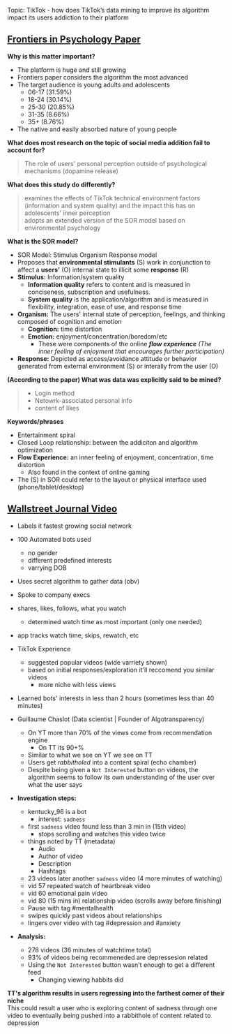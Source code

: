 Topic: TikTok - how does TikTok’s data mining to improve its algorithm impact its users addiction to their platform 

## [Frontiers in Psychology Paper](https://doi.org/10.3389/fpsyg.2022.932805)

**Why is this matter important?**
- The platform is huge and still growing
- Frontiers paper considers the algorithm the most advanced 
- The target audience is young adults and adolescents
  - 06-17 (31.59%)
  - 18-24 (30.14%)
  - 25-30 (20.85%)
  - 31-35 (8.66%)
  - 35+ (8.76%)
- The native and easily absorbed nature of young people 

**What does most research on the topic of social media addition fail to account for?**
  > The role of users' personal perception outside of psychological mechanisms (dopamine release)

**What does this study do differently?**
  > examines the effects of TikTok technical environment factors (information and system quality) and the impact this has on adolescents' inner perception  
  > adopts an extended version of the SOR model based on environmental psychology

**What is the SOR model?**
  - SOR Model: Stimulus Organism Response model
  - Proposes that **environmental stimulants** (S) work in conjunction to affect a **users'** (O) internal state to illicit some **response** (R)
  - **Stimulus:** Information/system quality  
      - **Information quality** refers to content and is measured in conciseness, subscription and usefulness. 
      - **System quality** is the application/algorithm and is measured in flexibility, integration, ease of use, and response time
  - **Organism:** The users' internal state of perception, feelings, and thinking composed of cognition and emotion 
    - **Cognition:** time distortion
    - **Emotion:** enjoyment/concentration/boredom/etc
      - These were components of the online ***flow experience*** *(The inner feeling of enjoyment that encourages further participation)*
  - **Response:** Depicted as access/avoidance attitude or behavior generated from external environment (S) or interally from the user (O)

**(According to the paper) What was data was explicitly said to be mined?**
  > - Login method
  > - Netowrk-associated personal info
  > - content of likes

**Keywords/phrases**
- Entertainment spiral
- Closed Loop relationship: between the addiciton and algorithm optimization
- **Flow Experience:** an inner feeling of enjoyment, concentration, time distortion
  - Also found in the context of online gaming
- The (S) in SOR could refer to the layout or physical interface used (phone/tablet/desktop)

## [Wallstreet Journal Video](https://www.wsj.com/video/series/inside-tiktoks-highly-secretive-algorithm/investigation-how-tiktok-algorithm-figures-out-your-deepest-desires/6C0C2040-FF25-4827-8528-2BD6612E3796)

- Labels it fastest growing social network
- 100 Automated bots used
  - no gender
  - different predefined interests
  - varrying DOB
- Uses secret algorithm to gather data (obv)
- Spoke to company execs
- shares, likes, follows, what you watch
  - determined watch time as most important (only one needed)
- app tracks watch time, skips, rewatch, etc
- TikTok Experience
  - suggested popular videos (wide varriety shown)
  - based on initial responses/exploration it'll reccomend you similar videos
    - more niche with less views
- Learned bots' interests in less than 2 hours (sometimes less than 40 minutes)
- Guillaume Chaslot (Data scientist | Founder of Algotransparency) 
  - On YT more than 70% of the views come from recommendation engine
    - On TT its 90+% 
  - Similar to what we see on YT we see on TT
  - Users get *rabbitholed* into a content spiral (echo chamber)
  - Despite being given a `Not Interested` button on videos, the algorithm seems to follow its own understanding of the user over what the user says

- **Investigation steps:**
  - kentucky_96 is a bot
    - interest: `sadness`
  - first `sadness` video found less than 3 min in (15th video)
    - stops scrolling and watches this video twice
  - things noted by TT (metadata)
    - Audio
    - Author of video
    - Description
    - Hashtags
  - 23 videos later another `sadness` video (4 more minutes of watching)
  - vid 57 repeated watch of heartbreak video
  - vid 60 emotional pain video
  - vid 80 (15 mins in) relationship video (scrolls away before finishing)
  - Pause with tag #mentalhealth
  - swipes quickly past videos about relationships
  - lingers over video with tag #depression and #anxiety

- **Analysis:**
  - 278 videos (36 minutes of watchtime total)
  - 93% of videos being recommeneded are depressesion related
  - Using the `Not Interested` button wasn't enough to get a different feed
    - Changing viewing habbits did

**TT's algorithm results in users regressing into the farthest corner of their niche**  
This could result a user who is exploring content of sadness through one video
to eventually being pushed into a rabbithole of content related to depression
